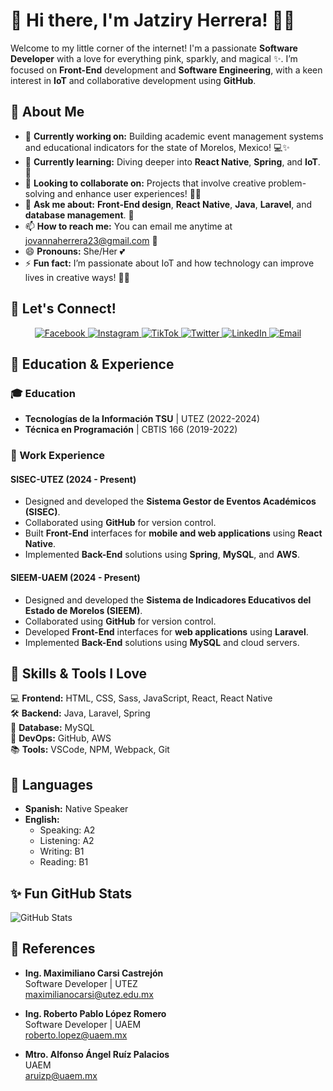 # 💖 Hi there, I'm Jatziry Herrera! 🌸✨

Welcome to my little corner of the internet! I'm a passionate **Software Developer** with a love for everything pink, sparkly, and magical ✨. I’m focused on **Front-End** development and **Software Engineering**, with a keen interest in **IoT** and collaborative development using **GitHub**.

## 🦋 About Me

- 🌸 **Currently working on:** Building academic event management systems and educational indicators for the state of Morelos, Mexico! 💻✨
- 🌱 **Currently learning:** Diving deeper into **React Native**, **Spring**, and **IoT**. 💅
- 👯 **Looking to collaborate on:** Projects that involve creative problem-solving and enhance user experiences! 🎨💡
- 💬 **Ask me about:** **Front-End design**, **React Native**, **Java**, **Laravel**, and **database management**. 🌷
- 📫 **How to reach me:** You can email me anytime at [jovannaherrera23@gmail.com](mailto:jovannaherrera23@gmail.com) 💌
- 😄 **Pronouns:** She/Her 💕
- ⚡ **Fun fact:** I’m passionate about IoT and how technology can improve lives in creative ways! 🧸💕

## 🌷 Let's Connect!

<p align="center">
  <a href="https://www.facebook.com/jatziry.herrerahernandez/" target="blank">
    <img src="https://img.shields.io/badge/Facebook-FF69B4?style=for-the-badge&logo=facebook&logoColor=white" alt="Facebook" />
  </a>
  <a href="https://www.instagram.com/jatziry_j03/" target="blank">
    <img src="https://img.shields.io/badge/Instagram-FF69B4?style=for-the-badge&logo=instagram&logoColor=white" alt="Instagram" />
  </a>
  <a href="https://www.tiktok.com/@jatziry_j03" target="blank">
    <img src="https://img.shields.io/badge/TikTok-FF69B4?style=for-the-badge&logo=tiktok&logoColor=white" alt="TikTok" />
  </a>
  <a href="https://twitter.com/jatziry_j03" target="blank">
    <img src="https://img.shields.io/badge/Twitter-FF69B4?style=for-the-badge&logo=twitter&logoColor=white" alt="Twitter" />
  </a>
  <a href="https://www.linkedin.com/in/jatziryjhh/" target="blank">
    <img src="https://img.shields.io/badge/LinkedIn-FF69B4?style=for-the-badge&logo=linkedin&logoColor=white" alt="LinkedIn" />
  </a>
  <a href="mailto:jovannaherrera23@gmail.com">
    <img src="https://img.shields.io/badge/Email-FF69B4?style=for-the-badge&logo=gmail&logoColor=white" alt="Email" />
  </a>
</p>

## 🌸 Education & Experience

### 🎓 Education

- **Tecnologías de la Información TSU** | UTEZ (2022-2024)
- **Técnica en Programación** | CBTIS 166 (2019-2022)

### 💼 Work Experience

#### SISEC-UTEZ (2024 - Present)
- Designed and developed the **Sistema Gestor de Eventos Académicos (SISEC)**.
- Collaborated using **GitHub** for version control.
- Built **Front-End** interfaces for **mobile and web applications** using **React Native**.
- Implemented **Back-End** solutions using **Spring**, **MySQL**, and **AWS**.

#### SIEEM-UAEM (2024 - Present)
- Designed and developed the **Sistema de Indicadores Educativos del Estado de Morelos (SIEEM)**.
- Collaborated using **GitHub** for version control.
- Developed **Front-End** interfaces for **web applications** using **Laravel**.
- Implemented **Back-End** solutions using **MySQL** and cloud servers.

## 🌸 Skills & Tools I Love

💻 **Frontend:** HTML, CSS, Sass, JavaScript, React, React Native  
🛠️ **Backend:** Java, Laravel, Spring  
💾 **Database:** MySQL  
🚀 **DevOps:** GitHub, AWS  
📚 **Tools:** VSCode, NPM, Webpack, Git

## 🌸 Languages

- **Spanish:** Native Speaker  
- **English:**  
  - Speaking: A2  
  - Listening: A2  
  - Writing: B1  
  - Reading: B1

## ✨ Fun GitHub Stats

![GitHub Stats](https://github-readme-stats.vercel.app/api?username=jatziryjhh&show_icons=true&theme=radical)

## 🌷 References

- **Ing. Maximiliano Carsi Castrejón**  
  Software Developer | UTEZ  
  [maximilianocarsi@utez.edu.mx](mailto:maximilianocarsi@utez.edu.mx)

- **Ing. Roberto Pablo López Romero**  
  Software Developer | UAEM  
  [roberto.lopez@uaem.mx](mailto:roberto.lopez@uaem.mx)

- **Mtro. Alfonso Ángel Ruíz Palacios**  
  UAEM  
  [aruizp@uaem.mx](mailto:aruizp@uaem.mx)
